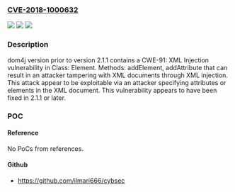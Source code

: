 ### [CVE-2018-1000632](https://cve.mitre.org/cgi-bin/cvename.cgi?name=CVE-2018-1000632)
![](https://img.shields.io/static/v1?label=Product&message=n%2Fa&color=blue)
![](https://img.shields.io/static/v1?label=Version&message=n%2Fa&color=blue)
![](https://img.shields.io/static/v1?label=Vulnerability&message=n%2Fa&color=brighgreen)

### Description

dom4j version prior to version 2.1.1 contains a CWE-91: XML Injection vulnerability in Class: Element. Methods: addElement, addAttribute that can result in an attacker tampering with XML documents through XML injection. This attack appear to be exploitable via an attacker specifying attributes or elements in the XML document. This vulnerability appears to have been fixed in 2.1.1 or later.

### POC

#### Reference
No PoCs from references.

#### Github
- https://github.com/ilmari666/cybsec

